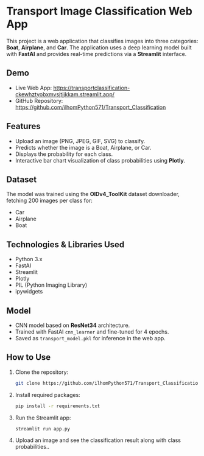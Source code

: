 # Transport Image Classification Web App

This project is a web application that classifies images into three categories: **Boat**, **Airplane**, and **Car**. The application uses a deep learning model built with **FastAI** and provides real-time predictions via a **Streamlit** interface.

## Demo

- Live Web App: https://transportclassification-ckewhztyobxmvsjtjjkkam.streamlit.app/  
- GitHub Repository: https://github.com/ilhomPython571/Transport_Classification

## Features

- Upload an image (PNG, JPEG, GIF, SVG) to classify.
- Predicts whether the image is a Boat, Airplane, or Car.
- Displays the probability for each class.
- Interactive bar chart visualization of class probabilities using **Plotly**.

## Dataset

The model was trained using the **OIDv4_ToolKit** dataset downloader, fetching 200 images per class for:

- Car  
- Airplane  
- Boat  

## Technologies & Libraries Used

- Python 3.x  
- FastAI  
- Streamlit  
- Plotly  
- PIL (Python Imaging Library)  
- ipywidgets  

## Model

- CNN model based on **ResNet34** architecture.  
- Trained with FastAI `cnn_learner` and fine-tuned for 4 epochs.  
- Saved as `transport_model.pkl` for inference in the web app.

## How to Use

1. Clone the repository:
   ```bash
   git clone https://github.com/ilhomPython571/Transport_Classification

2. Install required packages:
    ```bash
   pip install -r requirements.txt

4. Run the Streamlit app:
   ```bash
   streamlit run app.py
   
5. Upload an image and see the classification result along with class probabilities..



